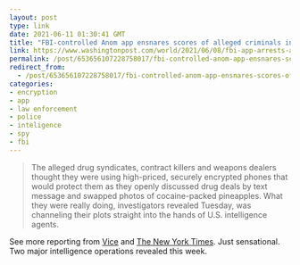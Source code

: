 ```yaml
---
layout: post
type: link
date: 2021-06-11 01:30:41 GMT
title: "FBI-controlled Anom app ensnares scores of alleged criminals in global police sting"
link: https://www.washingtonpost.com/world/2021/06/08/fbi-app-arrests-australia-crime/
permalink: /post/653656107228758017/fbi-controlled-anom-app-ensnares-scores-of-alleged
redirect_from: 
  - /post/653656107228758017/fbi-controlled-anom-app-ensnares-scores-of-alleged
categories:
- encryption
- app
- law enforcement
- police
- inteligence
- spy
- fbi
---
```


<p><blockquote>The alleged drug syndicates, contract killers and weapons dealers thought they were using high-priced, securely encrypted phones that would protect them as they openly discussed drug deals by text message and swapped photos of cocaine-packed pineapples. What they were really doing, investigators revealed Tuesday, was channeling their plots straight into the hands of U.S. intelligence agents.</blockquote>
<p>See more reporting from <a href="https://www.vice.com/en/article/akgkwj/operation-trojan-shield-anom-fbi-secret-phone-network">Vice</a> and <a href="https://www.nytimes.com/2021/06/08/world/australia/operation-trojan-horse-anom.html">The New York Times</a>. Just sensational. Two major intelligence operations revealed this week.</p></p>